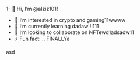 1- 👋 Hi, I’m @alziz101!
- 👀 I’m interested in crypto and gaming11wwww
- 🌱 I’m currently learning dadaw!!!111
- 💞️ I’m looking to collaborate on NFTewd1adsadw11
- ⚡ Fun fact: .. FINALLYa
<!---aaaad1
alziz101/alziz101 is a ✨ special ✨ repository be1cause aits `README.md` (this file) appears on your GitHub profile.
You can click the Preview link to take a look at your changes.!1
--->asd
